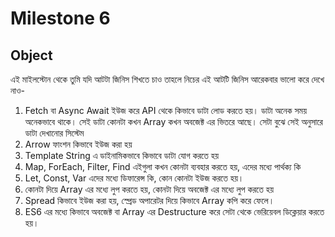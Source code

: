 # Milestone 6

## Object

এই মাইলস্টোন থেকে তুমি যদি আটটা জিনিস শিখতে চাও তাহলে নিচের এই আটটি জিনিস আরেকবার ভালো করে দেখে নাও-

1. Fetch বা Async Await ইউজ করে API থেকে কিভাবে ডাটা লোড করতে হয়। ডাটা অনেক সময় অনেকভাবে থাকে। সেই ডাটা কোনটা কখন Array কখন অবজেক্ট এর ভিতরে আছে। সেটা বুঝে সেই অনুসারে ডাটা দেখানোর সিস্টেম
2. Arrow ফাংশন কিভাবে ইউজ করা হয়
3. Template String এ ডাইনামিকভাবে কিভাবে ডাটা যোগ করতে হয়
4. Map, ForEach, Filter, Find এইগুলা কখন কোনটা ব্যবহার করতে হয়, এদের মধ্যে পার্থক্য কি
5. Let, Const, Var এদের মধ্যে ডিফারেন্স কি, কোন কোনটা ইউজ করতে হয়।
6. কোনটা দিয়ে Array এর মধ্যে লুপ করতে হয়, কোনটা দিয়ে অবজেক্ট এর মধ্যে লুপ করতে হয়
7. Spread কিভাবে ইউজ করা হয়, স্প্রেড অপারেটর দিয়ে কিভাবে Array কপি করে ফেলে।
8. ES6 এর মধ্যে কিভাবে অবজেক্ট বা Array এর Destructure করে সেটা থেকে ভেরিয়েবল ডিক্লেয়ার করতে হয়।
